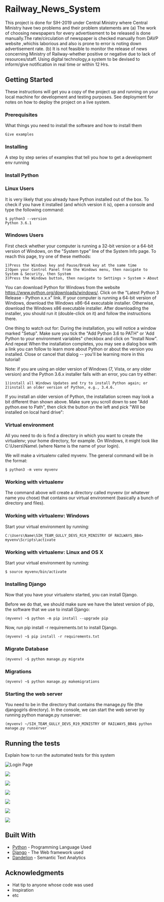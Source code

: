 # Railway_News_System

This project is done for SIH-2019 under Central Ministry where Central Ministry have two problems and their problem statements are
    (a) The work of choosing newspapers for every advertisement to be released is done manually.The rate/circulation of newspaper is checked manually from DAVP website ,whichis laborious and also is prone to error is noting down advertisement rate.
    (b) It is not feasible to monitor the release of news concerning Ministry of Railway-whether positive or negative due to lack of resources/staff. Using digital technology,a system to be devised to inform/give notification in real time or within 12 Hrs.
    
## Getting Started

These instructions will get you a copy of the project up and running on your local machine for development and testing purposes. See deployment for notes on how to deploy the project on a live system.

### Prerequisites

What things you need to install the software and how to install them

```
Give examples
```

### Installing

A step by step series of examples that tell you how to get a development env running
### Install Python

### Linux Users
It is very likely that you already have Python installed out of the box. To check if you have it installed (and which version it is), open a console and type the following command:

```
$ python3 --version
Python 3.6.1
```
### Windows Users
First check whether your computer is running a 32-bit version or a 64-bit version of Windows, on the "System type" line of the System Info page. To reach this page, try one of these methods:

    1)Press the Windows key and Pause/Break key at the same time
    2)Open your Control Panel from the Windows menu, then navigate to System & Security, then System
    3)Press the Windows button, then navigate to Settings > System > About

You can download Python for Windows from the website https://www.python.org/downloads/windows/. Click on the "Latest Python 3 Release - Python x.x.x" link. If your computer is running a 64-bit version of Windows, download the Windows x86-64 executable installer. Otherwise, download the Windows x86 executable installer. After downloading the installer, you should run it (double-click on it) and follow the instructions there.

One thing to watch out for: During the installation, you will notice a window marked "Setup". Make sure you tick the "Add Python 3.6 to PATH" or 'Add Python to your environment variables" checkbox and click on "Install Now".
And repeat
When the installation completes, you may see a dialog box with a link you can follow to learn more about Python or about the version you installed. Close or cancel that dialog -- you'll be learning more in this tutorial!

Note: if you are using an older version of Windows (7, Vista, or any older version) and the Python 3.6.x installer fails with an error, you can try either:

    1)install all Windows Updates and try to install Python again; or
    2)install an older version of Python, e.g., 3.4.6.

If you install an older version of Python, the installation screen may look a bit different than shown above. Make sure you scroll down to see "Add python.exe to Path", then click the button on the left and pick "Will be installed on local hard drive":

### Virtual environment
All you need to do is find a directory in which you want to create the virtualenv; your home directory, for example. On Windows, it might look like C:\Users\Name\ (where Name is the name of your login).

We will make a virtualenv called myvenv. The general command will be in the format:
```
$ python3 -m venv myvenv

```
### Working with virtualenv
The command above will create a directory called myvenv (or whatever name you chose) that contains our virtual environment (basically a bunch of directory and files).

### Working with virtualenv: Windows
Start your virtual environment by running:
```
C:\Users\Name\SIH_TEAM_GULLY_DEVS_R19_MINISTRY OF RAILWAYS_BB4> myvenv\Scripts\activate
```
### Working with virtualenv: Linux and OS X
Start your virtual environment by running:
```
$ source myvenv/bin/activate
```
### Installing Django
Now that you have your virtualenv started, you can install Django.

Before we do that, we should make sure we have the latest version of pip, the software that we use to install Django:
```
(myvenv) ~$ python -m pip install --upgrade pip
```
Now, run pip install -r requirements.txt to install Django.
```
(myvenv) ~$ pip install -r requirements.txt
```
### Migrate Database
```
(myvenv) ~$ python manage.py migrate
```
### Migrations
```
(myvenv) ~$ python manage.py makemigrations
```
### Starting the web server
You need to be in the directory that contains the manage.py file (the djangogirls directory). In the console, we can start the web server by running python manage.py runserver:
```
(myvenv) ~/SIH_TEAM_GULLY_DEVS_R19_MINISTRY OF RAILWAYS_BB4$ python manage.py runserver
```
## Running the tests

Explain how to run the automated tests for this system

![Login Page](https://user-images.githubusercontent.com/29943381/55633462-0cc16a00-57da-11e9-92da-7e17f5f5c692.png)

![](https://user-images.githubusercontent.com/29943381/55633838-d506f200-57da-11e9-918c-111d968fc8d0.png)

![](https://user-images.githubusercontent.com/29943381/55634315-dedd2500-57db-11e9-9b3f-fb0b69f08aa4.png)

![](https://user-images.githubusercontent.com/29943381/55634446-2bc0fb80-57dc-11e9-8448-8070537c41bd.png)

![](https://user-images.githubusercontent.com/29943381/55634597-7478b480-57dc-11e9-994c-e3459bb35b75.png)

![](https://user-images.githubusercontent.com/29943381/55634841-ed780c00-57dc-11e9-901c-07545ff2518b.png)

![](https://user-images.githubusercontent.com/29943381/55635028-5d869200-57dd-11e9-9d27-b4da888fbd4c.png)


## Built With

* [Python](https://www.python.org/) - Programming Language Used
* [Django](https://www.djangoproject.com/) - The Web framework used
* [Dandelion](https://dandelion.eu/) -  Semantic Text Analytics 

## Acknowledgments

* Hat tip to anyone whose code was used
* Inspiration
* etc
